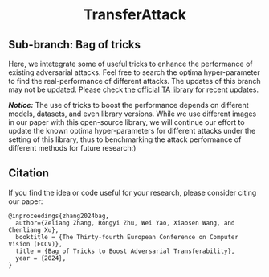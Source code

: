 <h1 align="center">TransferAttack</h1>

## Sub-branch: Bag of tricks

Here, we intetegrate some of useful tricks to enhance the performance of existing adversarial attacks. Feel free to search the optima hyper-parameter to find the real-performance of different attacks. The updates of this branch may not be updated. Please check [the official TA library](https://github.com/Trustworthy-AI-Group/TransferAttack) for recent updates. 

***Notice:*** The use of tricks to boost the performance depends on different models, datasets, and even library versions. While we use different images in our paper with this open-source library,  we will continue our effort to update the known optima hyper-parameters for different attacks under the setting of this library, thus to benchmarking the attack performance of different methods for future research:) 


## Citation

If you find the idea or code useful for your research, please consider citing our paper:

```
@inproceedings{zhang2024bag,
  author={Zeliang Zhang, Rongyi Zhu, Wei Yao, Xiaosen Wang, and  Chenliang Xu},
  booktitle = {The Thirty-fourth European Conference on Computer Vision (ECCV)},
  title = {Bag of Tricks to Boost Adversarial Transferability},
  year = {2024},
}

